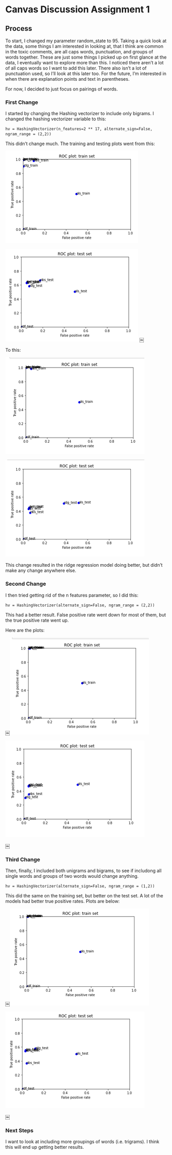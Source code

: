 # Canvas Discussion Assignment 1

## Process

To start, I changed my parameter random_state to 95. Taking a quick look at the data, some things I am interested in looking at, that I think are common in the toxic comments, are all caps words, punctuation, and groups of words together. These are just some things I picked up on first glance at the data, I eventually want to explore more than this. I noticed there aren’t a lot of all caps words so I want to add this later. There also isn’t a lot of punctuation used, so I’ll look at this later too. For the future, I’m interested in when there are explanation points and text in parentheses. 

For now, I decided to just focus on pairings of words. 

### First Change

I started by changing the Hashing vectorizer to include only bigrams. I changed the hashing vectorizer variable to this:

    hv = HashingVectorizer(n_features=2 ** 17, alternate_sign=False, ngram_range = (2,2))

This didn’t change much. The training and testing plots went from this:


![](originalTrainSet.png)

![](originalTestSet.png)
￼

To this:


![](22TrainSet.png)

![](22TestSet.png)

This change resulted in the ridge regression model doing better, but didn’t make any change anywhere else.

### Second Change

I then tried getting rid of the n features parameter, so I did this:

    hv = HashingVectorizer(alternate_sign=False, ngram_range = (2,2))

This had a better result. False positive rate went down for most of them, but the true positive rate went up.

Here are the plots:


￼![](22NoNFeatTrain.png)

![](22NoNFeatTest.png)

￼
### Third Change

Then, finally, I included both unigrams and bigrams, to see if includong all single words and groups of two words would change anything.

    hv = HashingVectorizer(alternate_sign=False, ngram_range = (1,2))

This did the same on the training set, but better on the test set. A lot of the models had better true positive rates. Plots are below:


￼![](12Train.png)

![](12Test.png)

￼
### Next Steps

I want to look at including more groupings of words (i.e. trigrams). I think this will end up getting better results. 
